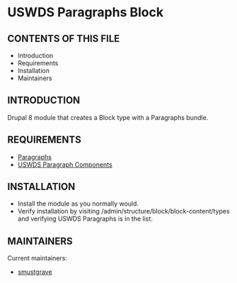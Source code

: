 # USWDS Paragraphs Block

CONTENTS OF THIS FILE
---------------------

* Introduction
* Requirements
* Installation
* Maintainers


INTRODUCTION
------------

Drupal 8 module that creates a Block type with a Paragraphs bundle.


REQUIREMENTS
------------

* [Paragraphs](https://www.drupal.org/project/paragraphs)
* [USWDS Paragraph Components](https://www.drupal.org/project/uswds_paragraph_components)


INSTALLATION
------------

* Install the module as you normally would.
* Verify installation by visiting /admin/structure/block/block-content/types and
  verifying USWDS Paragraphs is in the list.


MAINTAINERS
-----------

Current maintainers:
* [smustgrave](https://www.drupal.org/u/smustgrave)
